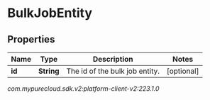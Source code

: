 # BulkJobEntity


## Properties

| Name | Type | Description | Notes |
| ------------ | ------------- | ------------- | ------------- |
| **id** | **String** | The id of the bulk job entity. |  [optional] |




_com.mypurecloud.sdk.v2:platform-client-v2:223.1.0_
